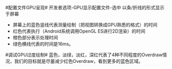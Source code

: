 #配置文件GPU呈现#
开发者选项-GPU显示配置文件-选中 以条/折线的形式显示于屏幕

- 屏幕上的蓝色竖线代表测量绘制（把视图转换成GPU熟悉的格式）的时间
- 红色代表执行（Android系统调用OpenGL ES进行2D渲染）的时间
- 橙色部分表示处理时间
- 绿色横线代表的时间是16ms。

#调试GPU过度绘制#
蓝色，淡绿，淡红，深红代表了4种不同程度的Overdraw情况，我们的目标就是尽量减少红色Overdraw，看到更多的蓝色区域。